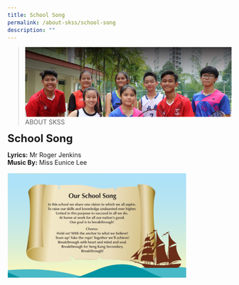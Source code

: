 ```yaml
---
title: School Song
permalink: /about-skss/school-song
description: ""
---
```

>![](/images/About%20us.jpg)
>ABOUT SKSS

**<font size="5">School Song</font>**

**Lyrics:** Mr Roger Jenkins<br>
**Music By:** Miss Eunice Lee

<img src="/images/ABOUT%20SKSS/School%20Song.png"  
     style="width:80%">
